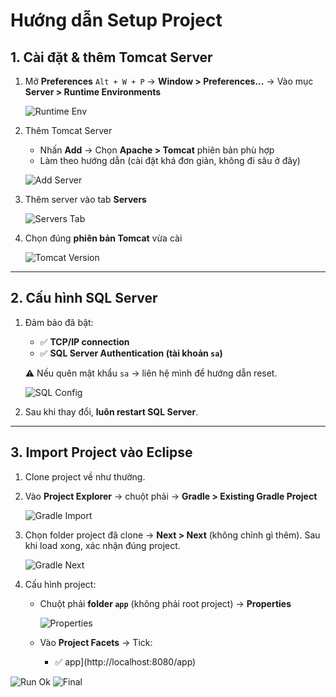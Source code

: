 # Hướng dẫn Setup Project

## 1. Cài đặt & thêm Tomcat Server

1. Mở **Preferences**
   `Alt + W + P` → **Window > Preferences...**
   → Vào mục **Server > Runtime Environments**

   ![Runtime Env](https://github.com/user-attachments/assets/c9450435-8d1d-4229-b639-c1145651b91e)

2. Thêm Tomcat Server

   * Nhấn **Add** → Chọn **Apache > Tomcat** phiên bản phù hợp
   * Làm theo hướng dẫn (cài đặt khá đơn giản, không đi sâu ở đây)

   ![Add Server](https://github.com/user-attachments/assets/851f7e12-e876-4498-8b35-4893c512c59f)

3. Thêm server vào tab **Servers**

   ![Servers Tab](https://github.com/user-attachments/assets/822c5b2f-3b5c-4795-a4e9-640ff11d9823)

4. Chọn đúng **phiên bản Tomcat** vừa cài

   ![Tomcat Version](https://github.com/user-attachments/assets/9bc77614-8fea-452f-bda3-2b6715cac31f)

---

## 2. Cấu hình SQL Server

1. Đảm bảo đã bật:

   * ✅ **TCP/IP connection**
   * ✅ **SQL Server Authentication (tài khoản `sa`)**

   ⚠️ Nếu quên mật khẩu `sa` → liên hệ mình để hướng dẫn reset.

   ![SQL Config](https://github.com/user-attachments/assets/29789353-3735-4e92-9e32-4479255efcbb)

2. Sau khi thay đổi, **luôn restart SQL Server**.

---

## 3. Import Project vào Eclipse

1. Clone project về như thường.

2. Vào **Project Explorer** → chuột phải → **Gradle > Existing Gradle Project**

   ![Gradle Import](https://github.com/user-attachments/assets/50d3f73e-e6cc-4973-b27c-fb905391b8a9)

3. Chọn folder project đã clone → **Next > Next** (không chỉnh gì thêm).
   Sau khi load xong, xác nhận đúng project.

   ![Gradle Next](https://github.com/user-attachments/assets/5788b574-d176-4329-ad50-7b510beddaa6)

4. Cấu hình project:

   * Chuột phải **folder `app`** (không phải root project) → **Properties**

     ![Properties](https://github.com/user-attachments/assets/4ec26b9a-d8de-4752-8b0a-438a879c25ae)

   * Vào **Project Facets** → Tick:

     * ✅ app](http://localhost:8080/app)

  ![Run Ok](https://github.com/user-attachments/assets/8233d0d2-5f18-43aa-8b32-d8788f961d9a)
  ![Final](https://github.com/user-attachments/assets/9cca340c-9501-4f52-ab92-b93bf1f59afc)
